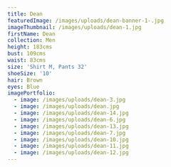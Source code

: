 ```yaml
---
title: Dean
featuredImage: /images/uploads/dean-banner-1-.jpg
imageThumbnail: /images/uploads/dean-1.jpg
firstName: Dean
collection: Men
height: 183cms
bust: 109cms
waist: 83cms
size: 'Shirt M, Pants 32'
shoeSize: '10'
hair: Brown
eyes: Blue
imagePortfolio:
  - image: /images/uploads/dean-3.jpg
  - image: /images/uploads/dean.jpg
  - image: /images/uploads/dean-14.jpg
  - image: /images/uploads/dean-6.jpg
  - image: /images/uploads/dean-13.jpg
  - image: /images/uploads/dean-7.jpg
  - image: /images/uploads/dean-10.jpg
  - image: /images/uploads/dean-11.jpg
  - image: /images/uploads/dean-12.jpg
---
```


